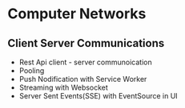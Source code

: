 # Computer Networks

## Client Server Communications
- Rest Api client - server communoication
- Pooling
- Push Nodification with Service Worker
- Streaming with Websocket
- Server Sent Events(SSE) with EventSource in UI
